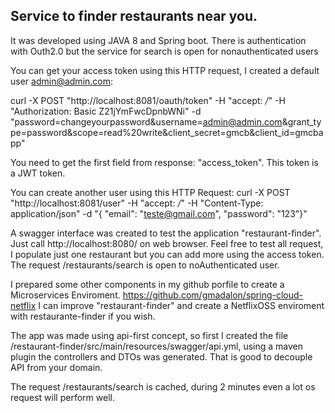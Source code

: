 Service to finder restaurants near you.
------------------------------------------

It was developed using JAVA 8 and Spring boot. 
There is authentication with Outh2.0 but the service for search is open for nonauthenticated users

You can get your access token using this HTTP request, I created a default user admin@admin.com:

curl -X POST "http://localhost:8081/oauth/token" -H "accept: */*" -H "Authorization: Basic Z21jYmFwcDpnbWNi" -d "password=changeyourpassword&username=admin@admin.com&grant_type=password&scope=read%20write&client_secret=gmcb&client_id=gmcbapp"

You need to get the first field from response: "access_token". This token is a JWT token. 


You can create another user using this HTTP Request:
curl -X POST "http://localhost:8081/user" -H "accept: */*" -H "Content-Type: application/json" -d "{ \"email\": \"teste@gmail.com\", \"password\": \"123\"}"


A swagger interface was created to test the application "restaurant-finder". Just call http://localhost:8080/ on web browser. Feel free to test all request, I populate just one restaurant but you can 
add more using the access token. The request /restaurants/search is open to noAuthenticated user.

I prepared some other components in my github porfile to create a Microservices Enviroment. https://github.com/gmadalon/spring-cloud-netflix
I can improve "restaurant-finder" and create a NetflixOSS enviroment with restaurante-finder if you wish.


The app was made using api-first concept, so first I created the file /restaurant-finder/src/main/resources/swagger/api.yml, using a maven plugin the controllers and DTOs was generated. That is good to decouple API from your domain.

The request /restaurants/search is cached, during 2 minutes even a lot os request will perform well.



